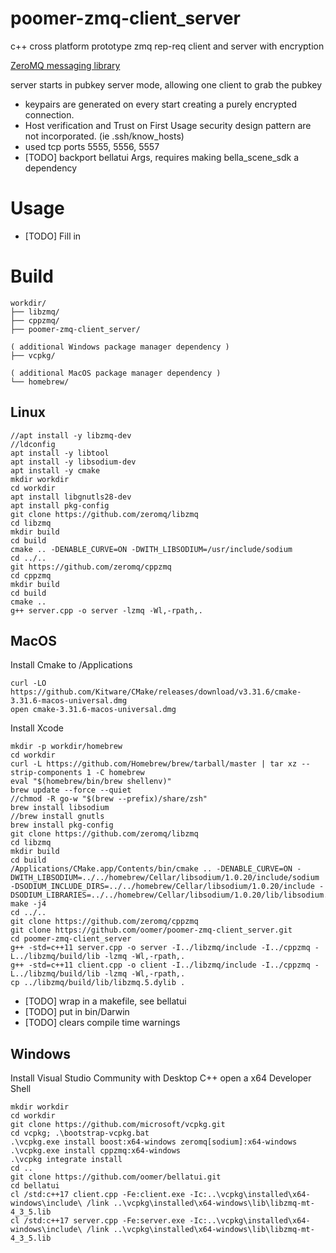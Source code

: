 # poomer-zmq-client_server
c++ cross platform prototype zmq rep-req client and server with encryption

[ZeroMQ messaging library](https://zeromq.org)

server starts in pubkey server mode, allowing one client to grab the pubkey
- keypairs are generated on every start creating a purely encrypted connection. 
- Host verification and Trust on First Usage security design pattern are not incorporated. (ie .ssh/know_hosts)
- used tcp ports 5555, 5556, 5557
- [TODO] backport bellatui Args, requires making bella_scene_sdk a dependency

# Usage
- [TODO] Fill in


# Build 

```
workdir/
├── libzmq/
├── cppzmq/
├── poomer-zmq-client_server/

( additional Windows package manager dependency )
├── vcpkg/

( additional MacOS package manager dependency )
└── homebrew/

```

## Linux
```
//apt install -y libzmq-dev
//ldconfig
apt install -y libtool
apt install -y libsodium-dev
apt install -y cmake
mkdir workdir
cd workdir
apt install libgnutls28-dev 
apt install pkg-config 
git clone https://github.com/zeromq/libzmq
cd libzmq
mkdir build
cd build
cmake .. -DENABLE_CURVE=ON -DWITH_LIBSODIUM=/usr/include/sodium
cd ../..
git https://github.com/zeromq/cppzmq
cd cppzmq
mkdir build
cd build
cmake .. 
g++ server.cpp -o server -lzmq -Wl,-rpath,.
```

## MacOS
Install Cmake to /Applications
```
curl -LO https://github.com/Kitware/CMake/releases/download/v3.31.6/cmake-3.31.6-macos-universal.dmg
open cmake-3.31.6-macos-universal.dmg 
```
Install Xcode

```
mkdir -p workdir/homebrew
cd workdir
curl -L https://github.com/Homebrew/brew/tarball/master | tar xz --strip-components 1 -C homebrew
eval "$(homebrew/bin/brew shellenv)"
brew update --force --quiet
//chmod -R go-w "$(brew --prefix)/share/zsh"
brew install libsodium
//brew install gnutls
brew install pkg-config
git clone https://github.com/zeromq/libzmq
cd libzmq
mkdir build
cd build
/Applications/CMake.app/Contents/bin/cmake .. -DENABLE_CURVE=ON -DWITH_LIBSODIUM=../../homebrew/Cellar/libsodium/1.0.20/include/sodium -DSODIUM_INCLUDE_DIRS=../../homebrew/Cellar/libsodium/1.0.20/include -DSODIUM_LIBRARIES=../../homebrew/Cellar/libsodium/1.0.20/lib/libsodium.a
make -j4
cd ../..
git clone https://github.com/zeromq/cppzmq
git clone https://github.com/oomer/poomer-zmq-client_server.git
cd poomer-zmq-client_server
g++ -std=c++11 server.cpp -o server -I../libzmq/include -I../cppzmq -L../libzmq/build/lib -lzmq -Wl,-rpath,. 
g++ -std=c++11 client.cpp -o client -I../libzmq/include -I../cppzmq -L../libzmq/build/lib -lzmq -Wl,-rpath,. 
cp ../libzmq/build/lib/libzmq.5.dylib .
```
- [TODO] wrap in a makefile, see bellatui
- [TODO] put in bin/Darwin
- [TODO] clears compile time warnings

## Windows
Install Visual Studio Community with Desktop C++
open a x64 Developer Shell

```
mkdir workdir
cd workdir
git clone https://github.com/microsoft/vcpkg.git
cd vcpkg; .\bootstrap-vcpkg.bat
.\vcpkg.exe install boost:x64-windows zeromq[sodium]:x64-windows
.\vcpkg.exe install cppzmq:x64-windows
.\vcpkg integrate install
cd ..
git clone https://github.com/oomer/bellatui.git
cd bellatui
cl /std:c++17 client.cpp -Fe:client.exe -Ic:..\vcpkg\installed\x64-windows\include\ /link ..\vcpkg\installed\x64-windows\lib\libzmq-mt-4_3_5.lib
cl /std:c++17 server.cpp -Fe:server.exe -Ic:..\vcpkg\installed\x64-windows\include\ /link ..\vcpkg\installed\x64-windows\lib\libzmq-mt-4_3_5.lib
```



